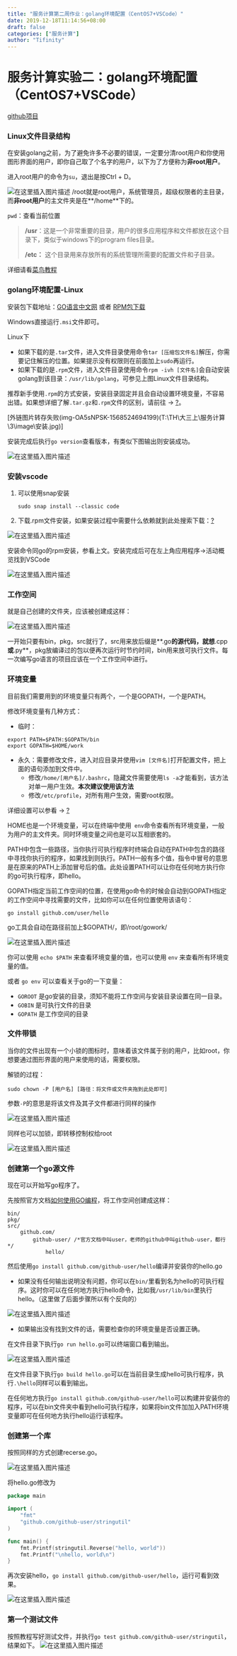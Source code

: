 ```yaml
---
title: "服务计算第二周作业：golang环境配置（CentOS7+VSCode）"
date: 2019-12-18T11:14:56+08:00
draft: false
categories: ["服务计算"]             
author: "Tifinity"  
---
```


# 服务计算实验二：golang环境配置（CentOS7+VSCode）
[github项目](https://github.com/Tifinity/HelloGo)
### Linux文件目录结构

在安装golang之前，为了避免许多不必要的错误，一定要分清root用户和你使用图形界面的用户，即你自己取了个名字的用户，以下为了方便称为**非root用户**。

进入root用户的命令为`su`，退出是按Ctrl + D。

![在这里插入图片描述](https://img-blog.csdnimg.cn/20190915131933792.jpg?x-oss-process=image/watermark,type_ZmFuZ3poZW5naGVpdGk,shadow_10,text_aHR0cHM6Ly9ibG9nLmNzZG4ubmV0L1RpZmluaXR5,size_16,color_FFFFFF,t_70)
/root就是root用户，系统管理员，超级权限者的主目录，而**非root用户**的主文件夹是在**/home**下的。

`pwd`：查看当前位置

> **/usr**：这是一个非常重要的目录，用户的很多应用程序和文件都放在这个目录下，类似于windows下的program files目录。
>
> **/etc：**
> 这个目录用来存放所有的系统管理所需要的配置文件和子目录。

详细请看[菜鸟教程][runoob]

### golang环境配置-Linux

安装包下载地址：[GO语言中文网][go-zh]  或者  [RPM包下载][rpm]

Windows直接运行`.msi`文件即可。

Linux下

- 如果下载的是`.tar`文件，进入文件目录使用命令`tar [压缩包文件名]`解压，你需要记住解压的位置。如果提示没有权限则在前面加上`sudo`再运行。
- 如果下载的是`.rpm`文件，进入文件目录使用命令`rpm -ivh [文件名]`会自动安装golang到该目录：`/usr/lib/golang`，可参见上图Linux文件目录结构。

推荐新手使用`.rpm`的方式安装，安装目录固定并且会自动设置环境变量，不容易出错。如果想详细了解`.tar.gz`和`.rpm`文件的区别，请前往 -> [?][rpm-tar]。

[外链图片转存失败(img-OA5sNPSK-1568524694199)(T:\TH\大三上\服务计算\3\image\安装.jpg)]

安装完成后执行`go version`查看版本，有类似下图输出则安装成功。

![在这里插入图片描述](https://img-blog.csdnimg.cn/20190915132030653.jpg)

### 安装vscode

1. 可以使用snap安装

   `sudo snap install --classic code`

2. 下载.rpm文件安装，如果安装过程中需要什么依赖就到此处搜索下载：[?][rpm]

![在这里插入图片描述](https://img-blog.csdnimg.cn/20190915132043423.jpg?x-oss-process=image/watermark,type_ZmFuZ3poZW5naGVpdGk,shadow_10,text_aHR0cHM6Ly9ibG9nLmNzZG4ubmV0L1RpZmluaXR5,size_16,color_FFFFFF,t_70)

   安装命令同go的rpm安装，参看上文。安装完成后可在左上角应用程序->活动概览找到VSCode

![在这里插入图片描述](https://img-blog.csdnimg.cn/20190915132051792.jpg?x-oss-process=image/watermark,type_ZmFuZ3poZW5naGVpdGk,shadow_10,text_aHR0cHM6Ly9ibG9nLmNzZG4ubmV0L1RpZmluaXR5,size_16,color_FFFFFF,t_70)
### 工作空间

就是自己创建的文件夹，应该被创建成这样：

![在这里插入图片描述](https://img-blog.csdnimg.cn/20190915132209221.jpg?x-oss-process=image/watermark,type_ZmFuZ3poZW5naGVpdGk,shadow_10,text_aHR0cHM6Ly9ibG9nLmNzZG4ubmV0L1RpZmluaXR5,size_16,color_FFFFFF,t_70)

一开始只要有bin，pkg，src就行了，src用来放后缀是**.go**的源代码，就想**.cpp**或**.py**，pkg放编译过的包以便再次运行时节约时间，bin用来放可执行文件。每一次编写go语言的项目应该在一个工作空间中进行。

### 环境变量

目前我们需要用到的环境变量只有两个，一个是GOPATH，一个是PATH。

修改环境变量有几种方式：

- 临时：

```
export PATH=$PATH:$GOPATH/bin
export GOPATH=$HOME/work
```

- 永久：需要修改文件，进入对应目录并使用`vim [文件名]`打开配置文件，把上面的语句添加到文件中。
  - 修改`/home/[用户名]/.bashrc`，隐藏文件需要使用`ls -a`才能看到，该方法对单一用户生效。**本次建议使用该方法**
  - 修改`/etc/profile`，对所有用户生效，需要root权限。

详细设置可以参看 -> [?][env]

HOME也是一个环境变量，可以在终端中使用` env`命令查看所有环境变量，一般为用户的主文件夹。同时环境变量之间也是可以互相嵌套的。

PATH中包含一些路径，当你执行可执行程序时终端会自动在PATH中包含的路径中寻找你执行的程序，如果找到则执行。PATH一般有多个值，指令中冒号的意思是在原来的PATH上添加冒号后的值。此处设置PATH可以让你在任何地方执行你的go可执行程序，即hello。

GOPATH指定当前工作空间的位置，在使用go命令的时候会自动到GOPATH指定的工作空间中寻找需要的文件，比如你可以在任何位置使用该语句：

```
go install github.com/user/hello
```

go工具会自动在路径前加上$GOPATH/，即/root/gowork/

![在这里插入图片描述](https://img-blog.csdnimg.cn/2019091513222884.jpg?x-oss-process=image/watermark,type_ZmFuZ3poZW5naGVpdGk,shadow_10,text_aHR0cHM6Ly9ibG9nLmNzZG4ubmV0L1RpZmluaXR5,size_16,color_FFFFFF,t_70)

你可以使用 `echo $PATH` 来查看环境变量的值，也可以使用 `env` 来查看所有环境变量的值。

或者 `go env` 可以查看关于go的一下变量：

- `GOROOT` 是go安装的目录，须知不能将工作空间与安装目录设置在同一目录。
- `GOBIN` 是可执行文件的目录
- `GOPATH` 是工作空间的目录

### 文件带锁

当你的文件出现有一个小锁的图标时，意味着该文件属于别的用户，比如root，你想要通过图形界面的用户来使用的话，需要权限。

解锁的过程：

```
sudo chown -P [用户名] [路径：将文件或文件夹拖到此处即可]
```

参数`-P`的意思是将该文件及其子文件都进行同样的操作

![在这里插入图片描述](https://img-blog.csdnimg.cn/20190915132313844.jpg?x-oss-process=image/watermark,type_ZmFuZ3poZW5naGVpdGk,shadow_10,text_aHR0cHM6Ly9ibG9nLmNzZG4ubmV0L1RpZmluaXR5,size_16,color_FFFFFF,t_70)

同样也可以加锁，即转移控制权给root

![在这里插入图片描述](https://img-blog.csdnimg.cn/20190915132323910.jpg)

### 创建第一个go源文件

现在可以开始写go程序了。

先按照官方文档[如何使用GO编程][go-teach]，将工作空间创建成这样：

```
bin/
pkg/
src/
	github.com/
		github-user/ /*官方文档中叫user，老师的github中叫github-user，都行*/
			hello/
```

然后使用`go install github.com/github-user/hello`编译并安装你的hello.go

- 如果没有任何输出说明没有问题，你可以在`bin/`里看到名为hello的可执行程序。这时你可以在任何地方执行hello命令，比如我`/usr/lib/bin`里执行hello。（这里做了后面步骤所以有个反向的）

![在这里插入图片描述](https://img-blog.csdnimg.cn/20190915132949556.jpg)
- 如果输出没有找到文件的话，需要检查你的环境变量是否设置正确。

在文件目录下执行`go run hello.go`可以终端窗口看到输出。

![在这里插入图片描述](https://img-blog.csdnimg.cn/20190915133007159.jpg?x-oss-process=image/watermark,type_ZmFuZ3poZW5naGVpdGk,shadow_10,text_aHR0cHM6Ly9ibG9nLmNzZG4ubmV0L1RpZmluaXR5,size_16,color_FFFFFF,t_70)

在文件目录下执行`go build hello.go`可以在当前目录生成hello可执行程序，执行`.\hello`同样可以看到输出。

在任何地方执行`go install github.com/github-user/hello`可以构建并安装你的程序，可以在bin文件夹中看到hello可执行程序，如果将bin文件加加入PATH环境变量即可在任何地方执行hello运行该程序。



### 创建第一个库

按照同样的方式创建recerse.go。

![在这里插入图片描述](https://img-blog.csdnimg.cn/20190915134347338.png?x-oss-process=image/watermark,type_ZmFuZ3poZW5naGVpdGk,shadow_10,text_aHR0cHM6Ly9ibG9nLmNzZG4ubmV0L1RpZmluaXR5,size_16,color_FFFFFF,t_70)

将hello.go修改为

```go
package main

import (
	"fmt"
	"github.com/github-user/stringutil"
)

func main() {
	fmt.Printf(stringutil.Reverse("hello, world"))
	fmt.Printf("\nhello, world\n")
}

```

再次安装hello，`go install github.com/github-user/hello`，运行可看到效果。

![在这里插入图片描述](https://img-blog.csdnimg.cn/20190915134355726.jpg)


### 第一个测试文件
按照教程写好测试文件，并执行`go test github.com/github-user/stringutil`，结果如下。
![在这里插入图片描述](https://img-blog.csdnimg.cn/20190916100805972.png)

[1]: https://www.cnblogs.com/-Fly/p/11101978.html
[runoob]: https://www.runoob.com/linux/linux-system-contents.html
[go-zh]: https://studygolang.com/dl
[rpm]: http://rpmfind.net/linux/rpm2html/search.php?query=golang(x86-64)
[rpm-tar]: https://www.cnblogs.com/zhuawang/p/4927344.html
[go-teach]: https://go-zh.org/doc/code.html
[env]: https://www.cnblogs.com/qiuhong10/p/7815943.html